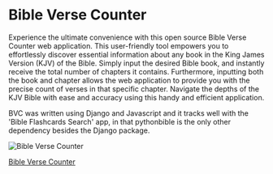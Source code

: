 # Bible Verse Counter

Experience the ultimate convenience with this open source Bible Verse Counter web application. This user-friendly tool empowers you to effortlessly discover essential information about any book in the King James Version (KJV) of the Bible. Simply input the desired Bible book, and instantly receive the total number of chapters it contains. Furthermore, inputting both the book and chapter allows the web application to provide you with the precise count of verses in that specific chapter. Navigate the depths of the KJV Bible with ease and accuracy using this handy and efficient application.

BVC was written using Django and Javascript and it tracks well with the 'Bible Flashcards Search' app, in that pythonbible is the only other dependency besides the Django package.

![Bible Verse Counter](https://www.freesmartphoneapps.com/static/projects/images/bible-verse-counter-screenshot.png "Bible Verse Counter")

[Bible Verse Counter](https://www.freesmartphoneapps.com/bible-verse-counter/)
